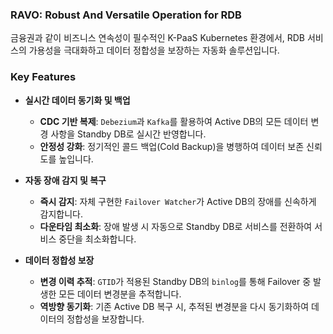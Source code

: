 ### **RAVO: Robust And Versatile Operation for RDB**

금융권과 같이 비즈니스 연속성이 필수적인 K-PaaS Kubernetes 환경에서, RDB 서비스의 가용성을 극대화하고 데이터 정합성을 보장하는 자동화 솔루션입니다.

### **Key Features**

* **실시간 데이터 동기화 및 백업**
    * **CDC 기반 복제**: `Debezium`과 `Kafka`를 활용하여 Active DB의 모든 데이터 변경 사항을 Standby DB로 실시간 반영합니다.
    * **안정성 강화**: 정기적인 콜드 백업(Cold Backup)을 병행하여 데이터 보존 신뢰도를 높입니다.

* **자동 장애 감지 및 복구**
    * **즉시 감지**: 자체 구현한 `Failover Watcher`가 Active DB의 장애를 신속하게 감지합니다.
    * **다운타임 최소화**: 장애 발생 시 자동으로 Standby DB로 서비스를 전환하여 서비스 중단을 최소화합니다.

* **데이터 정합성 보장**
    * **변경 이력 추적**: `GTID`가 적용된 Standby DB의 `binlog`를 통해 Failover 중 발생한 모든 데이터 변경분을 추적합니다.
    * **역방향 동기화**: 기존 Active DB 복구 시, 추적된 변경분을 다시 동기화하여 데이터의 정합성을 보장합니다.
